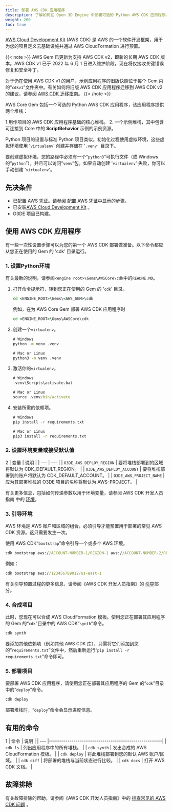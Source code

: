 ```yaml
---
title: 部署 AWS CDK 应用程序
description: 了解如何在 Open 3D Engine 中部署可选的 Python AWS CDK 应用程序。
weight: 200
toc: true
---
```


[AWS Cloud Development Kit](https://docs.aws.amazon.com/cdk/v2/guide/home.html) (AWS CDK) 是 AWS 的一个软件开发框架，用于为您的项目定义云基础设施并通过 AWS CloudFormation 进行预置。

{{< note >}}
AWS Gem 已更新为支持 AWS CDK v2，即新的长期 AWS CDK 版本。AWS CDK v1 已于 2022 年 6 月 1 日进入维护阶段，现在将仅接收关键错误修复和安全补丁。

对于仍在使用 AWS CDK v1 的用户，示例应用程序的旧版快照位于每个 Gem 内的“`cdkv1`”文件夹中。有关如何将旧版 AWS CDK 应用程序迁移到 AWS CDK v2 的建议，请参阅 [AWS CDK 迁移指南](https://docs.aws.amazon.com/cdk/v2/guide/migrating-v2.html)。
{{< /note >}}

AWS Core Gem 包括一个可选的 Python AWS CDK 应用程序，该应用程序提供两个堆栈：

1.用作项目的 AWS CDK 应用程序基础的核心堆栈。
2. 一个示例堆栈，其中包含可连接到 Core 中的 **ScriptBehavior** 示例的示例资源。

Python 项目的设置与标准 Python 项目类似。初始化过程使用虚拟环境，这些虚拟环境使用 '`virtualenv`' 创建并存储在 '`.venv'` 目录下。

要创建虚拟环境，您的路径中必须有一个“`python3`”可执行文件（或 Windows 的“`python`”），并且可以访问“`venv`”包。如果自动创建 '`virtualenv`' 失败，你可以手动创建 '`virtualenv`'。


## 先决条件

* 已配置 AWS 凭证。请参阅 [配置 AWS 凭证](./configuring-credentials/)中显示的步骤。
* 已安装[AWS Cloud Development Kit](https://docs.aws.amazon.com/cdk/v2/guide/getting_started.html#getting_started_install) 。
* O3DE 项目已构建。

## 使用 AWS CDK 应用程序

有一些一次性设置步骤可以为您的第一个 AWS CDK 部署做准备。以下命令都应从您正在使用的 Gem 的 'cdk' 目录运行。

### 1. 设置Python环境

有关最新的说明，请参阅`<engine root>\Gems\AWSCore\cdk`中的`README.MD`。

1. 打开命令提示符，转到您正在使用的 Gem 的 '`cdk`' 目录。

    ```cmd
    cd <ENGINE_ROOT>\Gems\<AWS_GEM>\cdk
    ```

    例如，在为 AWS Core Gem 部署 AWS CDK 应用程序时
    ```cmd
    cd <ENGINE_ROOT>\Gems\AWSCore\cdk
   ```

2. 创建一个`virtualenv`。

    ```cmd
    # Windows
    python -m venv .venv

    # Mac or Linux
    python3 -m venv .venv
    ```

3. 激活你的`virtualenv`。

    ```cmd
    # Windows
    .venv\Scripts\activate.bat

    # Mac or Linux
    source .venv/bin/activate
    ```

4. 安装所需的依赖项。

   ```cmd
   # Windows
   pip install -r requirements.txt

   # Mac or Linux
   pip3 install -r requirements.txt
   ```

### 2. 设置环境变量或接受默认值
2
| 变量 | 说明 |
| --- | --- |
| `O3DE_AWS_DEPLOY_REGION` | 要将堆栈部署到的区域将默认为 CDK_DEFAULT_REGION。 |
| `O3DE_AWS_DEPLOY_ACCOUNT` | 要将堆栈部署到的账户将默认为 CDK_DEFAULT_ACCOUNT。 |
| `O3DE_AWS_PROJECT_NAME` | 应为其部署堆栈的 O3DE 项目的名称将默认为 AWS-PROJECT。 |

有关更多信息，包括如何传递参数以用于环境变量，请参阅 AWS CDK 开发人员指南 中的 [环境](https://docs.aws.amazon.com/cdk/v2/guide/environments.html)。

### 3. 引导环境

AWS 环境是 AWS 账户和区域的组合，必须引导才能预置用于部署的常见 AWS CDK 资源。这只需要发生一次。

使用 AWS CDK“`bootstrap`”命令引导一个或多个 AWS 环境。

```cmd
cdk bootstrap aws://ACCOUNT-NUMBER-1/REGION-1 aws://ACCOUNT-NUMBER-2/REGION-2 ...
```

例如：

```cmd
cdk bootstrap aws://123456789012/us-east-1
```

有关引导预置过程的更多信息，请参阅《AWS CDK 开发人员指南》的 [引导](https://docs.aws.amazon.com/cdk/v2/guide/bootstrapping.html)部分。

### 4. 合成项目

此时，您现在可以合成 AWS CloudFormation 模板。使用您正在部署其应用程序的 Gem 的“`cdk`”目录中的 AWS CDK“`synth`”命令。

```cmd
cdk synth
```

要添加其他依赖项（例如其他 AWS CDK 库），只需将它们添加到您的“`requirements.txt`”文件中，然后重新运行“`pip install -r requirements.txt`”命令即可。

### 5. 部署项目

要部署 AWS CDK 应用程序，请使用您正在部署其应用程序的 Gem 的“`cdk`”目录中的“`deploy`”命令。

```cmd
cdk deploy
```

部署堆栈时，“`deploy`”命令会显示进度信息。

## 有用的命令
1
| 命令 | 说明                                           |
| --- |-------------------------------------------------------|
| `cdk ls` | 列出应用程序中的所有堆栈。                         |
| `cdk synth` | 发出合成的 AWS CloudFormation 模板。   |
| `cdk deploy` | 将此堆栈部署到您的默认 AWS 账户/区域。 |
| `cdk diff` | 将部署的堆栈与当前状态进行比较。           |
| `cdk docs` | 打开 AWS CDK 文档。                          |

## 故障排除

有关故障排除的帮助，请参阅《AWS CDK 开发人员指南》中的 [排查常见的 AWS CDK 问题](https://docs.aws.amazon.com/cdk/v2/guide/troubleshooting.html) 。
